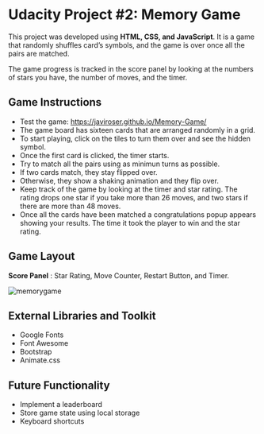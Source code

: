 # Udacity Project #2: Memory Game 

This project was developed using **HTML, CSS, and JavaScript**. 
It is a game that randomly shuffles card’s symbols, and the game is over once all the pairs are matched.

The game progress is tracked in the score panel by looking at the numbers of stars you have, the number of moves, and the timer.

## Game Instructions

* Test the game: https://javiroser.github.io/Memory-Game/
* The game board has sixteen cards that are arranged randomly in a grid.
* To start playing, click on the tiles to turn them over and see the hidden symbol.
* Once the first card is clicked, the timer starts.
* Try to match all the pairs using as minimun turns as possible.
* If two cards match, they stay flipped over. 
* Otherwise, they show a shaking animation and they flip over.
* Keep track of the game by looking at the timer and star rating. 
  The rating drops one star if you take more than 26 moves, 
  and two stars if there are more than 48 moves.
* Once all the cards have been matched a congratulations popup appears showing your results. 
  The time it took the player to win and the star rating.


## Game Layout

  **Score Panel** : Star Rating, Move Counter, Restart Button, and Timer.


![memorygame](https://user-images.githubusercontent.com/25829140/40877892-01c4a26e-6656-11e8-9f6a-9d6a9cd028a2.jpg)


## External Libraries and Toolkit
* Google Fonts 
* Font Awesome
* Bootstrap
* Animate.css

## Future Functionality

* Implement a leaderboard
* Store game state using local storage
* Keyboard shortcuts





